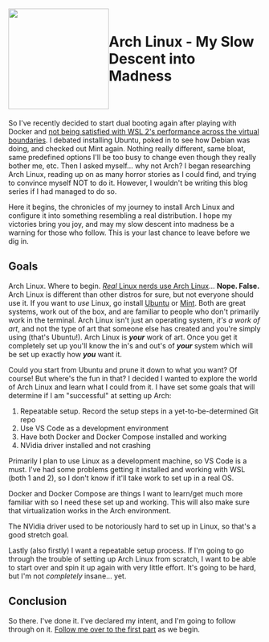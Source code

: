 
<h1 style="display: flex; align-items: center;">
  <img
    src="https://upload.wikimedia.org/wikipedia/commons/a/a5/Archlinux-icon-crystal-64.svg"
    height="200"
  />
  Arch Linux - My Slow Descent into Madness
</h1>

So I've recently decided to start dual booting again after playing with
Docker and [not being satisfied with WSL 2's performance across the virtual
boundaries](https://github.com/microsoft/WSL/issues/4197). I debated
installing Ubuntu, poked in to see how Debian was doing, and checked out Mint
again. Nothing really different, same bloat, same predefined options I'll be
too busy to change even though they really bother me, etc. Then I asked
myself... why not Arch? I began researching Arch Linux, reading up on as many
horror stories as I could find, and trying to convince myself NOT to do it.
However, I wouldn't be writing this blog series if I had managed to do so.

Here it begins, the chronicles of my journey to install Arch Linux and
configure it into something resembling a real distribution. I hope my
victories bring you joy, and may my slow descent into madness be a warning
for those who follow. This is your last chance to leave before we dig in.

## Goals

Arch Linux. Where to begin. [_Real_ Linux nerds use Arch
Linux](https://en.wikipedia.org/wiki/No_true_Scotsman)... **Nope. False.**
Arch Linux is different than other distros for sure, but not everyone should
use it. If you want to _use_ Linux, go install [Ubuntu](https://ubuntu.com/)
or [Mint](https://linuxmint.com/). Both are great systems, work out of the
box, and are familiar to people who don't primarily work in the terminal.
Arch Linux isn't just an operating system, _it's a work of art_, and not the
type of art that someone else has created and you're simply using (that's
Ubuntu!). Arch Linux is **_your_** work of art. Once you get it completely
set up you'll know the in's and out's of **_your_** system which will be set
up exactly how **_you_** want it.

Could you start from Ubuntu and prune it down to what you want? Of course!
But where's the fun in that? I decided I wanted to explore the world of Arch
Linux and learn what I could from it. I have set some goals that will
determine if I am "successful" at setting up Arch:

1. Repeatable setup. Record the setup steps in a yet-to-be-determined Git repo
2. Use VS Code as a development environment
3. Have both Docker and Docker Compose installed and working
4. NVidia driver installed and not crashing

Primarily I plan to use Linux as a development machine, so VS Code is a must.
I've had some problems getting it installed and working with WSL (both 1 and
2), so I don't know if it'll take work to set up in a real OS.

Docker and Docker Compose are things I want to learn/get much more familiar
with so I need these set up and working. This will also make sure that
virtualization works in the Arch environment.

The NVidia driver used to be notoriously hard to set up in Linux, so that's
a good stretch goal.

Lastly (also firstly) I want a repeatable setup process. If I'm going to go
through the trouble of setting up Arch Linux from scratch, I want to be able
to start over and spin it up again with very little effort. It's going to be
hard, but I'm not _completely_ insane... yet.

## Conclusion

So there. I've done it. I've declared my intent, and I'm going to follow
through on it. [Follow me over to the first
part](/post/arch-linux-002-hyper-v) as we begin.